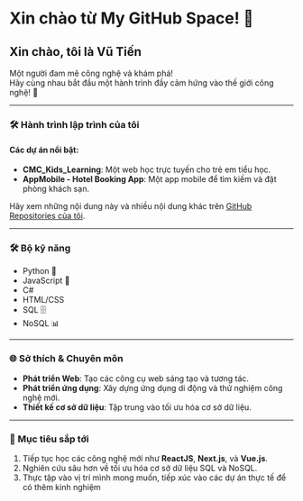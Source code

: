 # Xin chào từ My GitHub Space! 👋 

## Xin chào, tôi là Vũ Tiến  
Một người đam mê công nghệ và khám phá!  
Hãy cùng nhau bắt đầu một hành trình đầy cảm hứng vào thế giới công nghệ! 🚀

---

### 🛠️ Hành trình lập trình của tôi  
#### Các dự án nổi bật:
- **CMC_Kids_Learning**: Một web học trực tuyến cho trẻ em tiểu học.
- **AppMobile - Hotel Booking App**: Một app mobile để tìm kiếm và đặt phòng khách sạn.

Hãy xem những nội dung này và nhiều nội dung khác trên [GitHub Repositories của tôi](https://github.com/Vutien12).

---

### 🛠 Bộ kỹ năng
- Python 🐍
- JavaScript 📜
- C#
- HTML/CSS
- SQL 🗄️
- NoSQL 📊

---

### 🌐 Sở thích & Chuyên môn
- **Phát triển Web**: Tạo các công cụ web sáng tạo và tương tác.
- **Phát triển ứng dụng**: Xây dựng ứng dụng di động và thử nghiệm công nghệ mới.
- **Thiết kế cơ sở dữ liệu**: Tập trung vào tối ưu hóa cơ sở dữ liệu.

---

### 🎯 Mục tiêu sắp tới
1. Tiếp tục học các công nghệ mới như **ReactJS**, **Next.js**, và **Vue.js**.
2. Nghiên cứu sâu hơn về tối ưu hóa cơ sở dữ liệu SQL và NoSQL.
3. Thực tập vào vị trí mình mong muốn, tiếp xúc vào các dự án thực tế để có thêm kinh nghiệm
